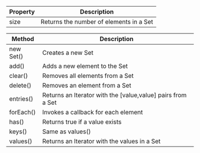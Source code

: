 | Property | Description                             |
| -------- | --------------------------------------- |
| size     | Returns the number of elements in a Set |

| Method    | Description                                                  |
| --------- | ------------------------------------------------------------ |
| new Set() | Creates a new Set                                            |
| add()     | Adds a new element to the Set                                |
| clear()   | Removes all elements from a Set                              |
| delete()  | Removes an element from a Set                                |
| entries() | Returns an Iterator with the \[value,value] pairs from a Set |
| forEach() | Invokes a callback for each element                          |
| has()     | Returns true if a value exists                               |
| keys()    | Same as values()                                             |
| values()  | Returns an Iterator with the values in a Set                 |
